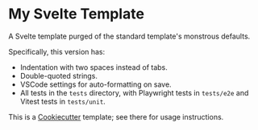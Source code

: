 # My Svelte Template

A Svelte template purged of the standard template's monstrous defaults.

Specifically, this version has:
- Indentation with two spaces instead of tabs.
- Double-quoted strings.
- VSCode settings for auto-formatting on save.
- All tests in the `tests` directory, with Playwright tests in `tests/e2e` and Vitest tests in `tests/unit`.

This is a [Cookiecutter](https://cookiecutter.readthedocs.io/en/2.5.0/) template; see there for usage instructions.
